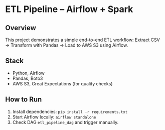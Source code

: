 #  ETL Pipeline – Airflow + Spark

## Overview
This project demonstrates a simple end-to-end ETL workflow:
Extract CSV → Transform with Pandas → Load to AWS S3 using Airflow.


## Stack
- Python, Airflow
- Pandas, Boto3
- AWS S3, Great Expectations (for quality checks)

## How to Run
1. Install dependencies: `pip install -r requirements.txt`
2. Start Airflow locally: `airflow standalone`
3. Check DAG `etl_pipeline_dag` and trigger manually.
